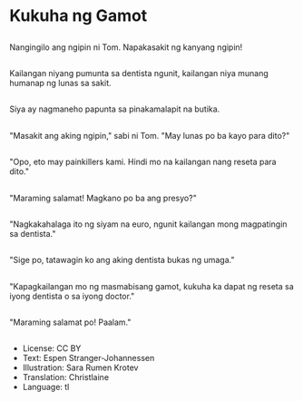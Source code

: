 # Kukuha ng Gamot

##
Nangingilo ang ngipin ni Tom. Napakasakit ng kanyang ngipin!

##
Kailangan niyang pumunta sa dentista ngunit, kailangan niya munang humanap ng lunas sa sakit.

##
Siya ay nagmaneho papunta sa pinakamalapit na butika.

##
"Masakit ang aking ngipin," sabi ni Tom. "May lunas po ba kayo para dito?"

##
"Opo, eto may painkillers kami. Hindi mo na kailangan nang reseta para dito."

##
"Maraming salamat! Magkano po ba ang presyo?"

##
"Nagkakahalaga ito ng siyam na euro, ngunit kailangan mong magpatingin sa dentista."

##
"Sige po, tatawagin ko ang aking dentista bukas ng umaga."

##
"Kapagkailangan mo ng masmabisang gamot, kukuha ka dapat ng reseta sa iyong dentista o sa iyong doctor."

##
"Maraming salamat po! Paalam."

##
* License: CC BY
* Text: Espen Stranger-Johannessen
* Illustration: Sara Rumen Krotev
* Translation: Christlaine
* Language: tl
